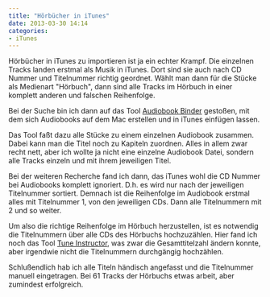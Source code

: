 ```yaml
---
title: "Hörbücher in iTunes"
date: 2013-03-30 14:14
categories: 
- iTunes
---
```

Hörbücher in iTunes zu importieren ist ja ein echter Krampf. Die einzelnen Tracks landen erstmal als Musik in iTunes. Dort sind sie auch nach CD Nummer und Titelnummer richtig geordnet. Wählt man dann für die Stücke als Medienart "Hörbuch", dann sind alle Tracks im Hörbuch in einer komplett anderen und falschen Reihenfolge.

Bei der Suche bin ich dann auf das Tool [Audiobook Binder](http://bluezbox.com/audiobookbinder.html) gestoßen, mit dem sich Audiobooks auf dem Mac erstellen und in iTunes einfügen lassen.

<!--more-->

Das Tool faßt dazu alle Stücke zu einem einzelnen Audiobook zusammen. Dabei kann man die Titel noch zu Kapiteln zuordnen. Alles in allem zwar recht nett, aber ich wollte ja nicht eine einzelne Audiobook Datei, sondern alle Tracks einzeln und mit ihrem jeweiligen Titel.

Bei der weiteren Recherche fand ich dann, das iTunes wohl die CD Nummer bei Audiobooks komplett ignoriert. D.h. es wird nur nach der jeweiligen Titelnummer sortiert. Demnach ist die Reihenfolge im Audiobook erstmal alles mit Titelnummer 1, von den jeweiligen CDs. Dann alle Titelnummern mit 2 und so weiter.

Um also die richtige Reihenfolge im Hörbuch herzustellen, ist es notwendig die Titelnummern über alle CDs des Hörbuchs hochzuzählen. Hier fand ich noch das Tool [Tune Instructor](http://www.tune-instructor.com/de/), was zwar die Gesamttitelzahl ändern konnte, aber irgendwie nicht die Titelnummern durchgängig hochzählen.

Schlußendlich hab ich alle Titeln händisch angefasst und die Titelnummer manuell eingetragen. Bei 61 Tracks der Hörbuchs etwas arbeit, aber zumindest erfolgreich.